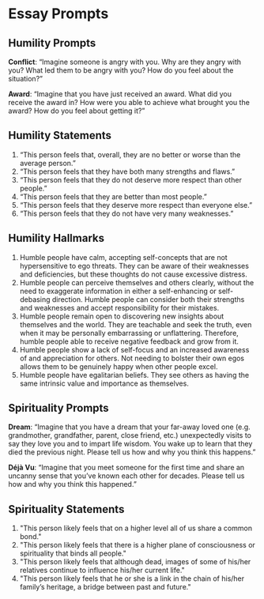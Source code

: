# Essay Prompts

## Humility Prompts

**Conflict**: “Imagine someone is angry with you. Why are they angry with you? What led them to be angry with you? How do you feel about the situation?”

**Award**: “Imagine that you have just received an award. What did you receive the award in? How were you able to achieve what brought you the award? How do you feel about getting it?”

## Humility Statements

1. “This person feels that, overall, they are no better or worse than the average person.”
2. “This person feels that they have both many strengths and flaws.”
3. “This person feels that they do not deserve more respect than other people.”
4. “This person feels that they are better than most people.”
5. “This person feels that they deserve more respect than everyone else.”
6. “This person feels that they do not have very many weaknesses.”

## Humility Hallmarks

1. Humble people have calm, accepting self-concepts that are not hypersensitive to ego threats. They can be aware of their weaknesses and deficiencies, but these thoughts do not cause excessive distress.
2. Humble people can perceive themselves and others clearly, without the need to exaggerate information in either a self-enhancing or self-debasing direction. Humble people can consider both their strengths and weaknesses and accept responsibility for their mistakes.
3. Humble people remain open to discovering new insights about themselves and the world. They are teachable and seek the truth, even when it may be personally embarrassing or unflattering. Therefore, humble people able to receive negative feedback and grow from it.
4. Humble people show a lack of self-focus and an increased awareness of and appreciation for others. Not needing to bolster their own egos allows them to be genuinely happy when other people excel.
5. Humble people have egalitarian beliefs. They see others as having the same intrinsic value and importance as themselves.

## Spirituality Prompts

**Dream**: “Imagine that you have a dream that your far-away loved one (e.g. grandmother, grandfather, parent, close friend, etc.) unexpectedly visits to say they love you and to impart life wisdom. You wake up to learn that they died the previous night. Please tell us how and why you think this happens.”

**Déjà Vu**: “Imagine that you meet someone for the first time and share an uncanny sense that you’ve known each other for decades. Please tell us how and why you think this happened.”

## Spirituality Statements

1. "This person likely feels that on a higher level all of us share a common bond."
2. "This person likely feels that there is a higher plane of consciousness or spirituality that binds all people."
3. "This person likely feels that although dead, images of some of his/her relatives continue to influence his/her current life."
4. "This person likely feels that he or she is a link in the chain of his/her family’s heritage, a bridge between past and future."
